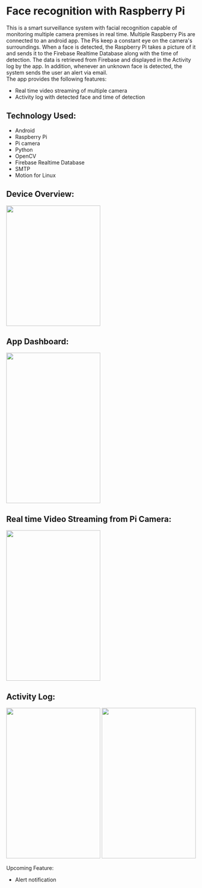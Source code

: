 # Face recognition with Raspberry Pi
This is a smart surveillance system with facial recognition capable of monitoring multiple camera premises in real time. Multiple Raspberry Pis are connected to an android app. The Pis keep a constant eye on the camera's surroundings. When a face is detected, the Raspberry Pi takes a picture of it and sends it to the Firebase Realtime Database along with the time of detection. The data is retrieved from Firebase and displayed in the Activity log by the app. In addition, whenever an unknown face is detected, the system sends the user an alert via email.
<br>The app provides the following features:
- Real time video streaming of multiple camera
- Activity log with detected face and time of detection
## Technology Used:
- Android
- Raspberry Pi
- Pi camera
- Python
- OpenCV
- Firebase Realtime Database
- SMTP
- Motion for Linux

## Device Overview:
<img src="https://user-images.githubusercontent.com/64978219/128914426-ccd41e65-5f2b-419d-9baa-088f8a0e246c.jpg" width="250" height="320">

## App Dashboard:
<img src="https://user-images.githubusercontent.com/64978219/128406332-9ffc2af7-b9b1-47e3-a1dd-50ff6c6f633e.jpg" width="250" height="400">

## Real time Video Streaming from Pi Camera:
<img src="https://user-images.githubusercontent.com/64978219/128406913-edcc863c-559d-4554-86d1-6dd7b9301d8b.png" width="250" height="400">

## Activity Log:
<img src="https://user-images.githubusercontent.com/64978219/128407113-a99f78e7-02ce-46a9-92d2-81b1515f6ae0.png" width="250" height="400"> <img src="https://user-images.githubusercontent.com/64978219/128407188-8eb8bd08-2e27-4c4a-b7ac-3d3d2e6481f9.png" width="250" height="400">


Upcoming Feature:
- Alert notification
